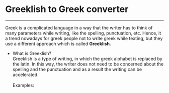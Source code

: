 # Greeklish to Greek converter
--- 
Greek is a complicated language in a way that the writer has to think of many parameters while writing, like the spelling, punctuation, etc. Hence, it a trend nowadays for greek people not to write greek while texting, but they use a different approach which is called <b>Greeklish</b>. 
* What is Greeklish? <br>
<t> Greeklish is a type of writing, in which the greek alphabet is replaced by the latin. In this way, the writer does not need to be concerned about the spelling and the punctuation and as a result the writing can be accelerated.<br><br>
Examples:
